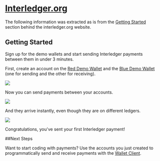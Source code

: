 # [Interledger.org](www.interledger.org)

The following information was extracted as is from the [Getting Started](https://interledger.org/getting-started.html) section behind the interledger.org website.

## Getting Started
Sign up for the demo wallets and start sending Interledger payments between them in under 3 minutes.

First, create an account on the [Red Demo Wallet](https://red.ilpdemo.org/) and the [Blue Demo Wallet](https://blue.ilpdemo.org/) (one for sending and the other for receiving).

![](https://interledger.org/assets/demo_register.png)

Now you can send payments between your accounts.

![](https://interledger.org/assets/demo_send.png)

And they arrive instantly, even though they are on different ledgers.

![](https://interledger.org/assets/demo_receive.png)

Congratulations, you've sent your first Interledger payment!

##Next Steps

Want to start coding with payments? Use the accounts you just created to programmatically send and receive payments with the [Wallet Client](https://github.com/interledger/five-bells-wallet-client).



